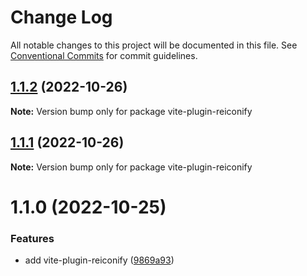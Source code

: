 # Change Log

All notable changes to this project will be documented in this file.
See [Conventional Commits](https://conventionalcommits.org) for commit guidelines.

## [1.1.2](https://github.com/ambar/reiconify/compare/vite-plugin-reiconify@1.1.1...vite-plugin-reiconify@1.1.2) (2022-10-26)

**Note:** Version bump only for package vite-plugin-reiconify

## [1.1.1](https://github.com/ambar/reiconify/compare/vite-plugin-reiconify@1.1.0...vite-plugin-reiconify@1.1.1) (2022-10-26)

**Note:** Version bump only for package vite-plugin-reiconify

# 1.1.0 (2022-10-25)

### Features

- add vite-plugin-reiconify ([9869a93](https://github.com/ambar/reiconify/commit/9869a93e346b22797a33269aa734fd7cc632ccf9))
